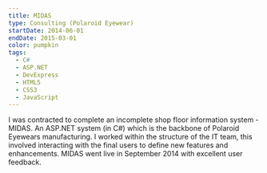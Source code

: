 ```yaml
---
title: MIDAS
type: Consulting (Polaroid Eyewear)
startDate: 2014-06-01
endDate: 2015-03-01
color: pumpkin
tags:
  - C#
  - ASP.NET
  - DevExpress
  - HTML5
  - CSS3
  - JavaScript
---
```

I was contracted to complete an incomplete shop floor information system - MIDAS. An ASP.NET system (in C#) which is the backbone of Polaroid Eyewears manufacturing. I worked within the structure of the IT team, this involved interacting with the final users to define new features and enhancements. MIDAS went live in September 2014 with excellent user feedback.
